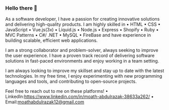 ### Hello there 👋


As a software developer, I have a passion for creating innovative solutions and delivering high-quality products. I am highly skilled in  • HTML • CSS • JavaScript • Vue.js(3x) • Liquid.js • Node.js • Express • Shopify • Ruby • MVC Patterns • C#/ .NET • MySQL • FireBase and have experience in building scalable, efficient web applications.

I am a strong collaborator and problem-solver, always seeking to improve the user experience. I have a proven track record of delivering software solutions in fast-paced environments and enjoy working in a team setting.

I am always looking to improve my skillset and stay up to date with the latest technologies. In my free time, I enjoy experimenting with new programming languages and tools, and contributing to open-source projects.

Feel free to reach out to me on these platforms! • LinkedIn:https://www.linkedin.com/in/moath-abdulrazak-38633a262/ • Email:moathabdulrazak12@gmail.com
